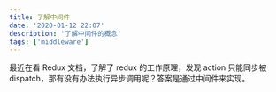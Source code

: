 ```yaml
---
title: 了解中间件
date: '2020-01-12 22:07'
description: '了解中间件的概念'
tags: ['middleware']
---
```


最近在看 Redux 文档，了解了 redux 的工作原理，发现 action 只能同步被 dispatch，那有没有办法执行异步调用呢？答案是通过中间件来实现。
